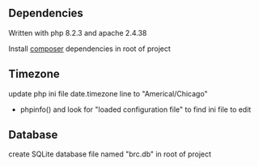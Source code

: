 ## Dependencies
Written with php 8.2.3 and apache 2.4.38

Install [composer](https://getcomposer.org/) dependencies in root of project

## Timezone
update php ini file date.timezone line to "Americal/Chicago"
- phpinfo() and look for "loaded configuration file" to find ini file to edit

## Database
create SQLite database file named "brc.db" in root of project